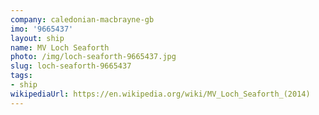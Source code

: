 ```yaml
---
company: caledonian-macbrayne-gb
imo: '9665437'
layout: ship
name: MV Loch Seaforth
photo: /img/loch-seaforth-9665437.jpg
slug: loch-seaforth-9665437
tags:
- ship
wikipediaUrl: https://en.wikipedia.org/wiki/MV_Loch_Seaforth_(2014)
---
```

